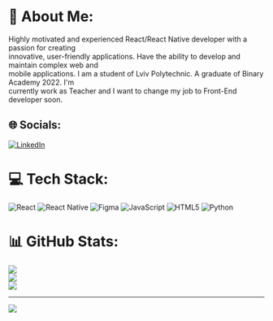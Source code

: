 # 💫 About Me:
Highly motivated and experienced React/React Native developer with a passion for creating<br>innovative, user-friendly applications. Have the ability to develop and maintain complex web and<br>mobile applications. I am a student of Lviv Polytechnic. A graduate of Binary Academy 2022. I'm<br>currently work as Teacher and I want to change my job to Front-End developer soon.<br>


## 🌐 Socials:
[![LinkedIn](https://img.shields.io/badge/LinkedIn-%230077B5.svg?logo=linkedin&logoColor=white)](https://linkedin.com/in/https://www.linkedin.com/in/bohdan-shcherba-4b1a34205/) 

# 💻 Tech Stack:
![React](https://img.shields.io/badge/react-%2320232a.svg?style=for-the-badge&logo=react&logoColor=%2361DAFB) ![React Native](https://img.shields.io/badge/react_native-%2320232a.svg?style=for-the-badge&logo=react&logoColor=%2361DAFB) 	![Figma](https://img.shields.io/badge/figma-%23F24E1E.svg?style=for-the-badge&logo=figma&logoColor=white) ![JavaScript](https://img.shields.io/badge/javascript-%23323330.svg?style=for-the-badge&logo=javascript&logoColor=%23F7DF1E) ![HTML5](https://img.shields.io/badge/html5-%23E34F26.svg?style=for-the-badge&logo=html5&logoColor=white) ![Python](https://img.shields.io/badge/python-3670A0?style=for-the-badge&logo=python&logoColor=ffdd54)
# 📊 GitHub Stats:
![](https://github-readme-stats.vercel.app/api?username=bohdanshcherba&theme=default&hide_border=false&include_all_commits=true&count_private=true)<br/>
![](https://github-readme-streak-stats.herokuapp.com/?user=bohdanshcherba&theme=default&hide_border=false)<br/>
![](https://github-readme-stats.vercel.app/api/top-langs/?username=bohdanshcherba&theme=default&hide_border=false&include_all_commits=true&count_private=true&layout=compact)

---
[![](https://visitcount.itsvg.in/api?id=bohdanshcherba&icon=0&color=0)](https://visitcount.itsvg.in)

